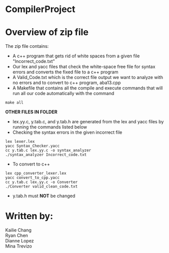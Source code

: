 # CompilerProject

# Overview of zip file
The zip file contains:
- A c++ program that gets rid of white spaces from a given file "Incorrect_code.txt"
- Our lex and yacc files that check the white-space free file for syntax errors and converts the fixed file to a c++ program
- A Valid_Code.txt which is the correct file output we want to analyze with no errors and to convert to c++ program, aba13.cpp
- A Makefile that contains all the compile and execute commands that will run all our code automatically with the command
```
make all
```

**OTHER FILES IN FOLDER**
- lex.yy.c, y.tab.c, and y.tab.h are generated from the lex and yacc files by running the commands listed below 
- Checking the syntax errors in the given incorrect file
```
lex lexer.lex
yacc Syntax_Checker.yacc
cc y.tab.c lex.yy.c -o syntax_analyzer
./syntax_analyzer Incorrect_code.txt
```
- To convert to c++
```
lex cpp_converter_lexer.lex
yacc convert_to_cpp.yacc
cc y.tab.c lex.yy.c -o Converter
./Converter valid_clean_code.txt
```
- y.tab.h must **NOT** be changed

# Written by:
Kailie Chang\
Ryan Chen\
Dianne Lopez\
Mina Trevizo
